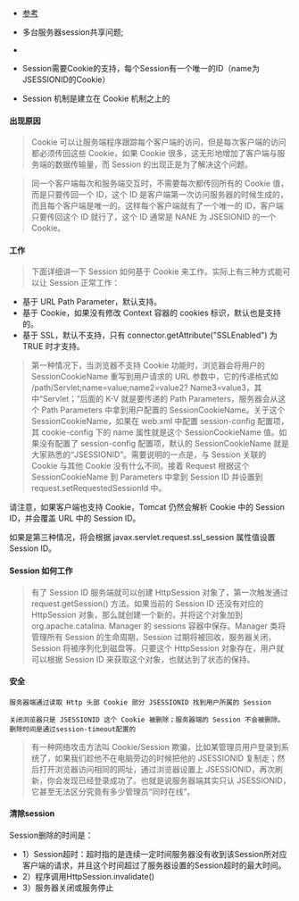 
-  [参考](https://www.ibm.com/developerworks/cn/java/books/javaweb_xlb/10/index.html)
- 多台服务器session共享问题;
- 


- Session需要Cookie的支持，每个Session有一个唯一的ID（name为JSESSIONID的Cookie）
- Session 机制是建立在 Cookie 机制之上的


#### 出现原因

>  Cookie 可以让服务端程序跟踪每个客户端的访问，但是每次客户端的访问都必须传回这些 Cookie，如果 Cookie 很多，这无形地增加了客户端与服务端的数据传输量，而 Session 的出现正是为了解决这个问题。

> 同一个客户端每次和服务端交互时，不需要每次都传回所有的 Cookie 值，而是只要传回一个 ID，这个 ID 是客户端第一次访问服务器的时候生成的，而且每个客户端是唯一的。这样每个客户端就有了一个唯一的 ID，客户端只要传回这个 ID 就行了，这个 ID 通常是 NANE 为 JSESIONID 的一个 Cookie。



#### 工作

> 下面详细讲一下 Session 如何基于 Cookie 来工作。实际上有三种方式能可以让 Session 正常工作：

- 基于 URL Path Parameter，默认支持。
- 基于 Cookie，如果没有修改 Context 容器的 cookies 标识，默认也是支持的。
- 基于 SSL，默认不支持，只有 connector.getAttribute("SSLEnabled") 为 TRUE 时才支持。

> 第一种情况下，当浏览器不支持 Cookie 功能时，浏览器会将用户的 SessionCookieName 重写到用户请求的 URL 参数中，它的传递格式如 /path/Servlet;name=value;name2=value2? Name3=value3，其中“Servlet；”后面的 K-V 就是要传递的 Path Parameters，服务器会从这个 Path Parameters 中拿到用户配置的 SessionCookieName。关于这个 SessionCookieName，如果在 web.xml 中配置 session-config 配置项，其 cookie-config 下的 name 属性就是这个 SessionCookieName 值。如果没有配置了 session-config 配置项，默认的 SessionCookieName 就是大家熟悉的“JSESSIONID”。需要说明的一点是，与 Session 关联的 Cookie 与其他 Cookie 没有什么不同。接着 Request 根据这个 SessionCookieName 到 Parameters 中拿到 Session ID 并设置到 request.setRequestedSessionId 中。

请注意，如果客户端也支持 Cookie，Tomcat 仍然会解析 Cookie 中的 Session ID，并会覆盖 URL 中的 Session ID。

如果是第三种情况，将会根据 javax.servlet.request.ssl_session 属性值设置 Session ID。



#### Session 如何工作

> 有了 Session ID 服务端就可以创建 HttpSession 对象了，第一次触发通过 request.getSession() 方法。如果当前的 Session ID 还没有对应的 HttpSession 对象，那么就创建一个新的，并将这个对象加到 org.apache.catalina. Manager 的 sessions 容器中保存。Manager 类将管理所有 Session 的生命周期，Session 过期将被回收，服务器关闭，Session 将被序列化到磁盘等。只要这个 HttpSession 对象存在，用户就可以根据 Session ID 来获取这个对象，也就达到了状态的保持。



#### 安全


    服务器端通过读取 Http 头部 Cookie 部分 JSESSIONID 找到用户所属的 Session

    关闭浏览器只是 JSESSIONID 这个 Cookie 被删除；服务器端的 Session 不会被删除。删除时间是通过session-timeout配置的

> 有一种网络攻击方法叫 Cookie/Session 欺骗，比如某管理员用户登录到系统了，如果我们趁他不在电脑旁边的时候把他的 JSESSIONID 复制走；然后打开浏览器访问相同的网址，通过浏览器设置上 JSESSIONID，再次刷新，你会发现已经登录成功了。也就是说服务器端其实只认 JSESSIONID，它甚至无法区分究竟有多少管理员“同时在线”。


#### 清除session

Session删除的时间是：
- 1）Session超时：超时指的是连续一定时间服务器没有收到该Session所对应客户端的请求，并且这个时间超过了服务器设置的Session超时的最大时间。
- 2）程序调用HttpSession.invalidate()
- 3）服务器关闭或服务停止
